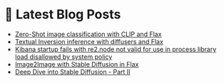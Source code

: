 # 📩 Latest Blog Posts
<!-- BLOG-POST-LIST:START -->
- [Zero-Shot image classification with CLIP and Flax](https://dzlab.github.io/notebooks/flax/vision/classification/2022/12/26/Zero_Shot_CLIP.html)
- [Textual Inversion inference with diffusers and Flax](https://dzlab.github.io/notebooks/flax/vision/diffusion/2022/12/24/Stable_Diffusion_Textual_Inversion.html)
- [Kibana startup fails with re2.node not valid for use in process library load disallowed by system policy](https://dzlab.github.io/2022/12/21/kibana-issue/)
- [Image2Image with Stable Diffusion in Flax](https://dzlab.github.io/notebooks/flax/vision/diffusion/2022/12/18/Stable_Diffusion_Image2Image_in_Flax.html)
- [Deep Dive into Stable Diffusion - Part II](https://dzlab.github.io/notebooks/flax/vision/diffusion/2022/12/17/Stable_Diffusion_in_Flax_Deep_Dive_Part_II.html)
<!-- BLOG-POST-LIST:END -->
